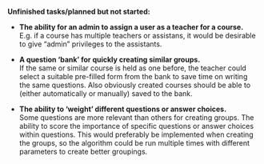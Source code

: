 **Unfinished tasks/planned but not started:**

* **The ability for an admin to assign a user as a teacher for a course.**  
E.g. if a course has multiple teachers or assistans, it would be desirable to give “admin” privileges to the assistants.

* **A question ‘bank’ for quickly creating similar groups.**  
If the same or similar course is held as one before, the teacher could select a suitable pre-filled form from the bank to save time on writing the same questions. Also obviously created courses should be able to (either automatically or manually) saved to the bank.

* **The ability to ‘weight’ different questions or answer choices.**  
Some questions are more relevant than others for creating groups. The ability to score the importance of specific questions or answer choices within questions. This would preferably be implemented when creating the groups, so the algorithm could be run multiple times with different parameters to create better groupings.
